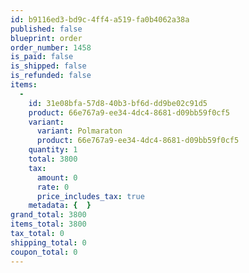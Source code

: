 ```yaml
---
id: b9116ed3-bd9c-4ff4-a519-fa0b4062a38a
published: false
blueprint: order
order_number: 1458
is_paid: false
is_shipped: false
is_refunded: false
items:
  -
    id: 31e08bfa-57d8-40b3-bf6d-dd9be02c91d5
    product: 66e767a9-ee34-4dc4-8681-d09bb59f0cf5
    variant:
      variant: Polmaraton
      product: 66e767a9-ee34-4dc4-8681-d09bb59f0cf5
    quantity: 1
    total: 3800
    tax:
      amount: 0
      rate: 0
      price_includes_tax: true
    metadata: {  }
grand_total: 3800
items_total: 3800
tax_total: 0
shipping_total: 0
coupon_total: 0
---
```

